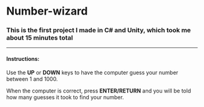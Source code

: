 # Number-wizard

### This is the first project I made in C# and Unity, which took me about 15 minutes total

__________________________________________

#### Instructions:

Use the **UP** or **DOWN** keys to have the computer guess your number between 1 and 1000.

When the computer is correct, press **ENTER/RETURN** and you will be told how many guesses it took to find your number.
